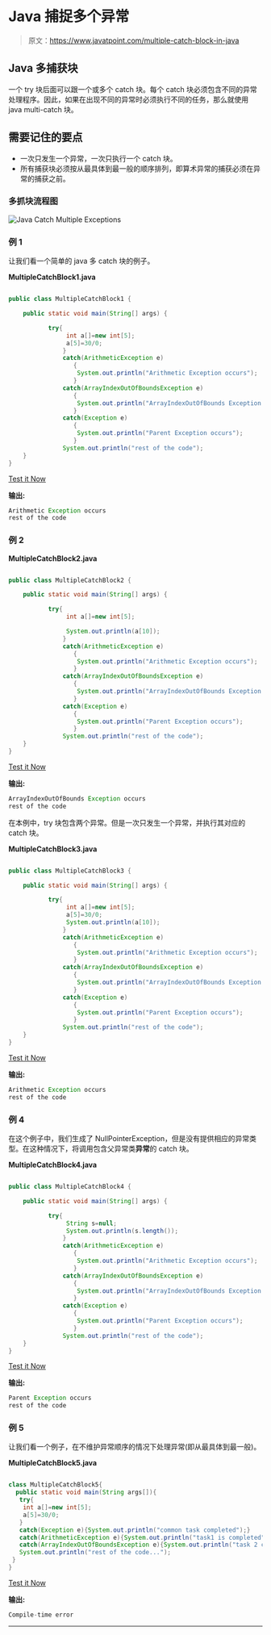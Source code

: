 # Java 捕捉多个异常

> 原文：<https://www.javatpoint.com/multiple-catch-block-in-java>

## Java 多捕获块

一个 try 块后面可以跟一个或多个 catch 块。每个 catch 块必须包含不同的异常处理程序。因此，如果在出现不同的异常时必须执行不同的任务，那么就使用 java multi-catch 块。

## 需要记住的要点

*   一次只发生一个异常，一次只执行一个 catch 块。
*   所有捕获块必须按从最具体到最一般的顺序排列，即算术异常的捕获必须在异常的捕获之前。

### 多抓块流程图

![Java Catch Multiple Exceptions](../img/c27ca3c248cba98906c4839423de417f.png)

### 例 1

让我们看一个简单的 java 多 catch 块的例子。

**MultipleCatchBlock1.java**

```java

public class MultipleCatchBlock1 {

	public static void main(String[] args) {

		   try{  
			    int a[]=new int[5];  
			    a[5]=30/0;  
			   }  
			   catch(ArithmeticException e)
		          {
				   System.out.println("Arithmetic Exception occurs");
				  }  
			   catch(ArrayIndexOutOfBoundsException e)
		          {
				   System.out.println("ArrayIndexOutOfBounds Exception occurs");
				  }  
			   catch(Exception e)
		          {
				   System.out.println("Parent Exception occurs");
				  }  		  
			   System.out.println("rest of the code");  
	}
}

```

[Test it Now](https://www.javatpoint.com/opr/test.jsp?filename=MultipleCatchBlock1)

**输出:**

```java
Arithmetic Exception occurs
rest of the code

```

### 例 2

**MultipleCatchBlock2.java**

```java

public class MultipleCatchBlock2 {

	public static void main(String[] args) {

		   try{  
			    int a[]=new int[5];  

			    System.out.println(a[10]);
			   }  
			   catch(ArithmeticException e)
		          {
				   System.out.println("Arithmetic Exception occurs");
				  }  
			   catch(ArrayIndexOutOfBoundsException e)
		          {
				   System.out.println("ArrayIndexOutOfBounds Exception occurs");
				  }  
			   catch(Exception e)
		          {
				   System.out.println("Parent Exception occurs");
				  }  		  
			   System.out.println("rest of the code");  
	}
}

```

[Test it Now](https://www.javatpoint.com/opr/test.jsp?filename=MultipleCatchBlock2)

**输出:**

```java
ArrayIndexOutOfBounds Exception occurs
rest of the code

```

在本例中，try 块包含两个异常。但是一次只发生一个异常，并执行其对应的 catch 块。

**MultipleCatchBlock3.java**

```java

public class MultipleCatchBlock3 {

	public static void main(String[] args) {

		   try{  
			    int a[]=new int[5];  
			    a[5]=30/0;  
			    System.out.println(a[10]);
			   }  
			   catch(ArithmeticException e)
		          {
				   System.out.println("Arithmetic Exception occurs");
				  }  
			   catch(ArrayIndexOutOfBoundsException e)
		          {
				   System.out.println("ArrayIndexOutOfBounds Exception occurs");
				  }  
			   catch(Exception e)
		          {
				   System.out.println("Parent Exception occurs");
				  }  		  
			   System.out.println("rest of the code");  
	}
}

```

[Test it Now](https://www.javatpoint.com/opr/test.jsp?filename=MultipleCatchBlock3)

**输出:**

```java
Arithmetic Exception occurs
rest of the code

```

### 例 4

在这个例子中，我们生成了 NullPointerException，但是没有提供相应的异常类型。在这种情况下，将调用包含父异常类**异常**的 catch 块。

**MultipleCatchBlock4.java**

```java

public class MultipleCatchBlock4 {

	public static void main(String[] args) {

		   try{  
			    String s=null;
			    System.out.println(s.length());
			   }  
			   catch(ArithmeticException e)
		          {
				   System.out.println("Arithmetic Exception occurs");
				  }  
			   catch(ArrayIndexOutOfBoundsException e)
		          {
				   System.out.println("ArrayIndexOutOfBounds Exception occurs");
				  }  
			   catch(Exception e)
		          {
				   System.out.println("Parent Exception occurs");
				  }  		  
			   System.out.println("rest of the code");  
	}
}

```

[Test it Now](https://www.javatpoint.com/opr/test.jsp?filename=MultipleCatchBlock4)

**输出:**

```java
Parent Exception occurs
rest of the code

```

### 例 5

让我们看一个例子，在不维护异常顺序的情况下处理异常(即从最具体到最一般)。

**MultipleCatchBlock5.java**

```java

class MultipleCatchBlock5{  
  public static void main(String args[]){  
   try{  
    int a[]=new int[5];  
    a[5]=30/0;  
   }  
   catch(Exception e){System.out.println("common task completed");}  
   catch(ArithmeticException e){System.out.println("task1 is completed");}  
   catch(ArrayIndexOutOfBoundsException e){System.out.println("task 2 completed");}  
   System.out.println("rest of the code...");  
 }  
} 

```

[Test it Now](https://www.javatpoint.com/opr/test.jsp?filename=MultipleCatchBlock5)

**输出:**

```java
Compile-time error

```

* * *